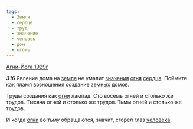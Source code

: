 ```yaml
---
tags:
  - Земля
  - сердце
  - труд
  - значение
  - человек
  - дом
  - огонь
---
```


[Агни-Йога 1929г](https://127.0.0.1:4002/agni/1929)

___316___
Явление дома на [земле](../../../tags/#Земля) не умалит [значения](../../../tags/#значение) [огня](../../../tags/#огонь) [сердца](../../../tags/#сердце). Поймите как пламя возношения создание [земных](../../../tags/#Земля) домов.   

Труды создания как [огни](../../../tags/#огонь) лампад. Сто восемь огней и столько же трудов. Тысяча огней и столько же трудов. Тьмы огней и столько же трудов.   

И когда [огни](../../../tags/#огонь) во тьму обращаются, значит, сгорел глаз [человека](../../../tags/#человек).